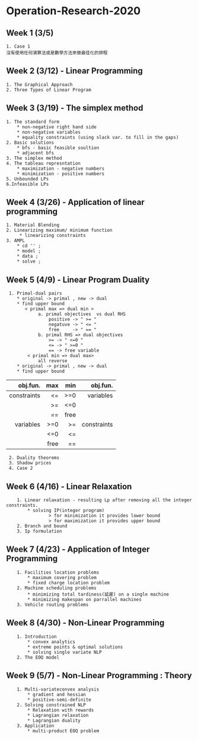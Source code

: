# Operation-Research-2020
## Week 1 (3/5)
    1. Case 1
    沒有使用任何演算法或是數學方法來做最佳化的排程
## Week 2 (3/12) - Linear Programming
    1. The Graphical Approach
    2. Three Types of Linear Program     
## Week 3 (3/19) - The simplex method
    1. The standard form
        * non-negative right hand side
        * non-negative variables
        * equality constraints (using slack var. to fill in the gaps)
    2. Basic solutions
        * bfs - basic feasible soultion 
        * adjacent bfs
    3. The simplex method
    4. The tableau represntation
        * maximization - negative numbers
        * minimization - positive numbers
    5. Unbounded LPs
    6.Infeasible LPs
## Week 4 (3/26) - Application of linear programming
    1. Material Blending
    2. Linearizing maximum/ minimum function
         * linearizing constraints
    3. AMPL
        * cd '' ;
        * model ;
        * data ;
        * solve ;

## Week 5 (4/9) - Linear Program Duality
     1. Primal-dual pairs
        * original -> primal , new -> dual
        * find upper bound
           < primal max => dual min >
                a. primal objectives  vs dual RHS
                    positive -> " >= " 
                    negatuve -> " <= "
                    free     -> " == "
                b. primal RHS => dual objectives
                    >= -> " <=0 "
                    <= -> " >=0 "
                    == -> free variable
            < primal min => dual max>
                all reverse
        * original -> primal , new -> dual
        * find upper bound
| obj.fun. | max | min | obj.fun. |
|---------:|----:|----:|---------:|
| constraints | <= | >=0 | variables |
|             | >= | <=0 |           |
|             | == | free |          |
| variables   | >=0 | >= | constraints |
|             | <=0 | <= |             |
|             | free | == |            |

     2. Duality theorems
     3. Shadow prices
     4. Case 2

## Week 6 (4/16) - Linear Relaxation
        1. Linear relaxation - resulting Lp after removing all the integer constraints.
            * solving IP(integer program)
                    > for minimization it provides lower bound
                    > for maximization it provides upper bound
        2. Branch and bound
        3. Ip formulation
## Week 7 (4/23) - Application of Integer Programming
        1. Facilities location problems 
            * maximum covering problem 
            * fixed charge location problem
        2. Machine scheduling problems
            * minimizing total tardiness(延遲) on a single machine
            * minimizing makespan on parrallel machines
        3. Vehicle routing problems
        
## Week 8 (4/30) - Non-Linear Programming
        1. Introduction
            * convex analytics
            * extreme points & optimal solutions
            * solving single variate NLP
        2. The EOQ model

## Week 9 (5/7) - Non-Linear Programming : Theory
        1. Multi-variateconvex analysis
            * gradient and hessian
            * positive-semi-definite
        2. Solving constrained NLP
            * Relaxation with rewards
            * Lagrangian relaxation
            * Lagrangian duality
        3. Application
            * multi-product EOQ problem
         
      
       
